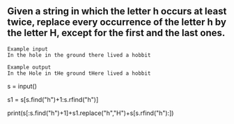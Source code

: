 ## Given a string in which the letter h occurs at least twice, replace every occurrence of the letter h by the letter H, except for the first and the last ones.

```
Example input
In the hole in the ground there lived a hobbit

Example output
In the Hole in tHe ground tHere lived a hobbit
```
s = input()

s1 = s[s.find("h")+1:s.rfind("h")]


print(s[:s.find("h")+1]+s1.replace("h","H")+s[s.rfind("h"):])
